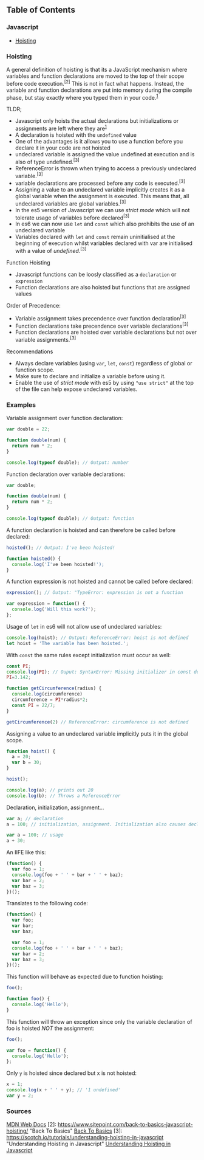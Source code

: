 <!-- @format -->

## Table of Contents

### Javascript

- [Hoisting](#hoisting)

### Hoisting

A general definition of hoisting is that its a JavaScript mechanism where
variables and function declarations are moved to the top of their scope before
code execution.<sup>[2]</sup> This is not in fact what happens. Instead, the
variable and function declarations are put into memory during the compile phase,
but stay exactly where you typed them in your code.<sup>[1]</sup>

TLDR;

- Javascript only hoists the actual declarations but initializations or
  assignments are left where they are<sup>[1]</sup>
- A declaration is hoisted with the `undefined` value
- One of the advantages is it allows you to use a function before you declare it
  in your code are not hoisted
- undeclared variable is assigned the value undefined at execution and is also
  of type undefined.<sup>[3]</sup>
- ReferenceError is thrown when trying to access a previously undeclared
  variable.<sup>[3]</sup>
- variable declarations are processed before any code is executed.<sup>[3]</sup>
- Assigning a value to an undeclared variable implicitly creates it as a global
  variable when the assignment is executed. This means that, all undeclared
  variables are global variables.<sup>[3]</sup>
- In the es5 version of Javascript we can use _strict mode_ which will not
  tolerate usage of variables before declared<sup>[3]</sup>
- In es6 we can now use `let` and `const` which also prohibits the use of an
  undeclared variable
- Variables declared with `let` and `const` remain uninitialised at the
  beginning of execution whilst variables declared with var are initialised with
  a value of _undefined_.<sup>[3]</sup>

Function Hoisting

- Javascript functions can be loosly classified as a `declaration` or
  `expression`
- Function declarations are also hoisted but functions that are assigned values

Order of Precedence:

- Variable assignment takes precendence over function declaration<sup>[3]</sup>
- Function declarations take precendence over variable
  declarations<sup>[3]</sup>
- Function declarations are hoisted over variable declarations but not over
  variable assignments.<sup>[3]</sup>

Recommendations

- Always declare variables (using `var`, `let`, `const`) regardless of global or
  function scope.
- Make sure to declare and initialize a variable before using it.
- Enable the use of _strict mode_ with es5 by using `"use strict"` at the top of
  the file can help expose undeclared variables.

### Examples

Variable assignment over function declaration:

```javascript
var double = 22;

function double(num) {
  return num * 2;
}

console.log(typeof double); // Output: number
```

Function declaration over variable declarations:

```javascript
var double;

function double(num) {
  return num * 2;
}

console.log(typeof double); // Output: function
```

A function declaration is hoisted and can therefore be called before declared:

```javascript
hoisted(); // Output: I've been hoisted!

function hoisted() {
  console.log('I've been hoisted!');
}
```

A function expression is not hoisted and cannot be called before declared:

```javascript
expression(); // Output: "TypeError: expression is not a function

var expression = function() {
  console.log('Will this work?');
};
```

Usage of `let` in es6 will not allow use of undeclared variables:

```javascript
console.log(hoist); // Output: ReferenceError: hoist is not defined
let hoist = 'The variable has been hoisted.';
```

With `const` the same rules except initialization must occur as well:

```javascript
const PI;
console.log(PI); // Ouput: SyntaxError: Missing initializer in const declaration
PI=3.142;

function getCircumference(radius) {
  console.log(circumference)
  circumference = PI*radius*2;
  const PI = 22/7;
}

getCircumference(2) // ReferenceError: circumference is not defined
```

Assigning a value to an undeclared variable implicitly puts it in the global
scope.

```javascript
function hoist() {
  a = 20;
  var b = 30;
}

hoist();

console.log(a); // prints out 20
console.log(b); // Throws a ReferenceError
```

Declaration, initialization, assignment...

```javascript
var a; // declaration
a = 100; // initialization, assignment. Initialization also causes declaration (if not already declared), variables are available.

var a = 100; // usage
a + 30;
```

An IIFE like this:

```javascript
(function() {
  var foo = 1;
  console.log(foo + ' ' + bar + ' ' + baz);
  var bar = 2;
  var baz = 3;
})();
```

Translates to the following code:

```javascript
(function() {
  var foo;
  var bar;
  var baz;

  var foo = 1;
  console.log(foo + ' ' + bar + ' ' + baz);
  var bar = 2;
  var baz = 3;
})();
```

This function will behave as expected due to function hoisting:

```javascript
foo();

function foo() {
  console.log('Hello');
}
```

This function will throw an exception since only the variable declaration of foo
is hoisted _NOT_ the assignment:

```javascript
foo();

var foo = function() {
  console.log('Hello');
};
```

Only `y` is hoisted since declared but x is not hoisted:

```javascript
x = 1;
console.log(x + ' ' + y); // '1 undefined'
var y = 2;
```

### Sources

[1]: https://developer.mozilla.org/en-US/docs/Glossary/Hoisting 'MDN Web Docs'

[MDN Web Docs](https://developer.mozilla.org/en-US/docs/Glossary/Hoisting) [2]:
https://www.sitepoint.com/back-to-basics-javascript-hoisting/ "Back To Basics"
[Back To Basics](https://www.sitepoint.com/back-to-basics-javascript-hoisting/)
[3]: https://scotch.io/tutorials/understanding-hoisting-in-javascript
"Understanding Hoisting in Javascript"
[Understanding Hoisting in Javascript](https://scotch.io/tutorials/understanding-hoisting-in-javascript)
